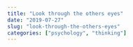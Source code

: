 ```yaml
---
title: "Look through the others eyes"
date: "2019-07-27"
slug: "look-through-the-others-eyes"
categories: ["psychology", "thinking"]
---
```

